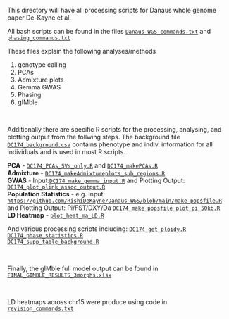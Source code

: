 This directory will have all processing scripts for Danaus whole genome paper De-Kayne et al.

All bash scripts can be found in the files [`Danaus_WGS_commands.txt`](https://github.com/RishiDeKayne/Danaus_WGS/blob/main/Danaus_WGS_commands.txt) and [`phasing_commands.txt`](https://github.com/RishiDeKayne/Danaus_WGS/blob/main/phasing/phasing_commands.txt)

These files explain the following analyses/methods
1. genotype calling
2. PCAs
3. Admixture plots
4. Gemma GWAS
5. Phasing
6. gIMble

<br />  


Additionally there are specific R scripts for the processing, analysing, and plotting output from the follwing steps.
The background file [`DC174_background.csv`](https://github.com/RishiDeKayne/Danaus_WGS/blob/main/DC174_background.csv) contains phenotype and indiv. information for all individuals and is used in most R scripts.

**PCA** - [`DC174_PCAs_SVs_only.R`](https://github.com/RishiDeKayne/Danaus_WGS/blob/main/DC174_PCAs_SVs_only.R) and [`DC174_makePCAs.R`](https://github.com/RishiDeKayne/Danaus_WGS/blob/main/DC174_makePCAs.R)  
**Admixture** - [`DC174_makeAdmixtureplots_sub_regions.R`](https://github.com/RishiDeKayne/Danaus_WGS/blob/main/DC174_makeAdmixtureplots_sub_regions.R)  
**GWAS** - Input:[`DC174_make_gemma_input.R`](https://github.com/RishiDeKayne/Danaus_WGS/blob/main/DC174_make_gemma_input.R) and Plotting Output: [`DC174_plot_plink_assoc_output.R`](https://github.com/RishiDeKayne/Danaus_WGS/blob/main/DC174_plot_plink_assoc_output.R)  
**Population Statistics** - e.g. Input: [`https://github.com/RishiDeKayne/Danaus_WGS/blob/main/make_popsfile.R`](https://github.com/RishiDeKayne/Danaus_WGS/blob/main/make_popsfile.R) and Plotting Output: Pi/FST/DXY/Da [`DC174_make_popsfile_plot_pi_50kb.R`](https://github.com/RishiDeKayne/Danaus_WGS/blob/main/DC174_make_popsfile_plot_pi_50kb.R)  
**LD Heatmap** - [`plot_heat_ma_LD.R`](https://github.com/RishiDeKayne/Danaus_WGS/blob/main/plot_heat_ma_LD.R)
<br />  


And various processing scripts including:
[`DC174_get_ploidy.R`](https://github.com/RishiDeKayne/Danaus_WGS/blob/main/DC174_get_ploidy.R)  
[`DC174_phase_statistics.R`](https://github.com/RishiDeKayne/Danaus_WGS/blob/main/DC174_phase_statistics.R)  
[`DC174_supp_table_background.R`](https://github.com/RishiDeKayne/Danaus_WGS/blob/main/DC174_supp_table_background.R)  

<br />  

Finally, the gIMble full model output can be found in [`FINAL_GIMBLE_RESULTS_3morphs.xlsx`](https://github.com/RishiDeKayne/Danaus_WGS/blob/main/FINAL_GIMBLE_RESULTS_3morphs.xlsx)

<br />  

LD heatmaps across chr15 were produce using code in [`revision_commands.txt`](https://github.com/RishiDeKayne/Danaus_WGS/blob/main/revision_commands.txt)
